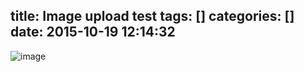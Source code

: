 title: Image upload test
tags: []
categories: []
date: 2015-10-19 12:14:32
---

![image](http://memesvault.com/wp-content/uploads/Funny-Meme-3.jpg)